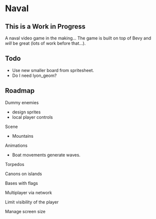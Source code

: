 # Naval

## This is a Work in Progress

A naval video game in the making...
The game is built on top of Bevy and *will* be great (lots of work before that...).

## Todo

 - Use new smaller board from spritesheet.
 - Do I need lyon_geom?
## Roadmap

Dummy enemies

- design sprites
- local player controls

Scene

- Mountains

Animations

- Boat movements generate waves.

Torpedos

Canons on islands

Bases with flags

Multiplayer via network

Limit visibility of the player

Manage screen size
